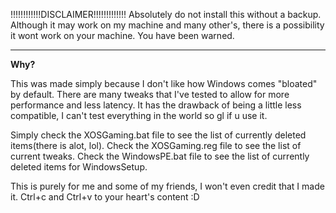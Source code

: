 !!!!!!!!!!!!DISCLAIMER!!!!!!!!!!!!!
Absolutely do not install this without a backup. Although it may work on my machine and many other's, there is a possibility it wont work on your machine.
You have been warned.

---------------------------------------------------------------------------------

**Why?**

This was made simply because I don't like how Windows comes "bloated" by default.
There are many tweaks that I've tested to allow for more performance and less latency.
It has the drawback of being a little less compatible, I can't test everything in the world so gl if u use it.

Simply check the XOSGaming.bat file to see the list of currently deleted items(there is alot, lol).
Check the XOSGaming.reg file to see the list of current tweaks.
Check the WindowsPE.bat file to see the list of currently deleted items for WindowsSetup.

This is purely for me and some of my friends, I won't even credit that I made it. Ctrl+c and Ctrl+v to your heart's content :D
